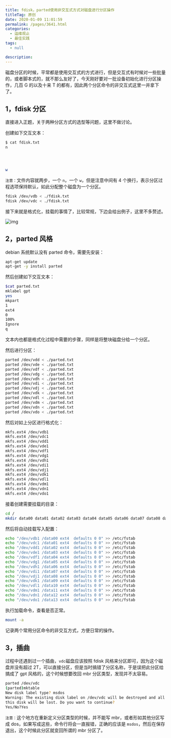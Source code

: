 ```yaml
---
title: fdisk，parted使用非交互式方式对磁盘进行分区操作
titleTag: 原创
date: 2020-01-09 11:01:59
permalink: /pages/3641.html
categories: 
  - 运维观止
  - 最佳实践
tags: 
  - null

description: 
---
```


磁盘分区的时候，平常都是使用交互式的方式进行，但是交互式有时候对一些批量的，或者脚本式的，就不那么友好了，今天刚好要对一批设备初始化进行分区操作，几百 G 的以及十来 T 的都有，因此两个分区命令的非交互式这里一并拿下了。



## 1，fdisk 分区



直接进入正题，关于两种分区方式的选型等问题，这里不做讨论。



创建如下交互文本：



```sh
$ cat fdisk.txt
n




w
```



`注意：`文件内容就两步，一个 `n`，一个 `w`，但是注意中间有 4 个换行，表示分区过程选项保持默认，如此分配整个磁盘为一个分区。



```sh
fdisk /dev/vdb < ./fdisk.txt
fdisk /dev/vdc < ./fdisk.txt
```



接下来就是格式化，挂载的事情了，比较常规，下边会给出例子，这里不多赘述。





![img](http://t.eryajf.net/imgs/2021/09/ccd8c6e927c02039.jpg)





## 2，parted 风格



debian 系统默认没有 parted 命令，需要先安装：



```sh
apt-get update
apt-get -y install parted
```



然后创建如下交互文本：



```sh
$cat parted.txt
mklabel gpt
yes
mkpart
1
ext4
0
100%
Ignore
q
```



文本内也都是格式化过程中需要的步骤，同样是将整块磁盘分给一个分区。



然后进行分区：



```sh
parted /dev/vdd < ./parted.txt
parted /dev/vde < ./parted.txt
parted /dev/vdf < ./parted.txt
parted /dev/vdg < ./parted.txt
parted /dev/vdh < ./parted.txt
parted /dev/vdi < ./parted.txt
parted /dev/vdj < ./parted.txt
parted /dev/vdk < ./parted.txt
parted /dev/vdl < ./parted.txt
parted /dev/vdm < ./parted.txt
parted /dev/vdn < ./parted.txt
parted /dev/vdo < ./parted.txt
```



然后对如上分区进行格式化：



```sh
mkfs.ext4 /dev/vdb1
mkfs.ext4 /dev/vdc1
mkfs.ext4 /dev/vdd1
mkfs.ext4 /dev/vde1
mkfs.ext4 /dev/vdf1
mkfs.ext4 /dev/vdg1
mkfs.ext4 /dev/vdh1
mkfs.ext4 /dev/vdi1
mkfs.ext4 /dev/vdj1
mkfs.ext4 /dev/vdk1
mkfs.ext4 /dev/vdl1
mkfs.ext4 /dev/vdm1
mkfs.ext4 /dev/vdn1
mkfs.ext4 /dev/vdo1
```



接着创建需要挂载的目录：



```sh
cd /
mkdir data00 data01 data02 data03 data04 data05 data06 data07 data08 data09 data10 data11 data12 data13
```



然后将自动挂载写入配置：



```sh
echo "/dev/vdb1 /data00 ext4  defaults 0 0" >> /etc/fstab
echo "/dev/vdc1 /data01 ext4  defaults 0 0" >> /etc/fstab
echo "/dev/vdd1 /data02 ext4  defaults 0 0" >> /etc/fstab
echo "/dev/vde1 /data03 ext4  defaults 0 0" >> /etc/fstab
echo "/dev/vdf1 /data04 ext4  defaults 0 0" >> /etc/fstab
echo "/dev/vdg1 /data05 ext4  defaults 0 0" >> /etc/fstab
echo "/dev/vdh1 /data06 ext4  defaults 0 0" >> /etc/fstab
echo "/dev/vdi1 /data07 ext4  defaults 0 0" >> /etc/fstab
echo "/dev/vdj1 /data08 ext4  defaults 0 0" >> /etc/fstab
echo "/dev/vdk1 /data09 ext4  defaults 0 0" >> /etc/fstab
echo "/dev/vdl1 /data10 ext4  defaults 0 0" >> /etc/fstab
echo "/dev/vdm1 /data11 ext4  defaults 0 0" >> /etc/fstab
echo "/dev/vdn1 /data12 ext4  defaults 0 0" >> /etc/fstab
echo "/dev/vdo1 /data13 ext4  defaults 0 0" >> /etc/fstab
```



执行加载命令，查看是否正常。



```sh
mount -a
```



记录两个常用分区命令的非交互方式，方便日常的操作。



## 3，插曲



过程中还遇到过一个插曲，`vdc`磁盘应该按照 fdisk 风格来分区即可，因为这个磁盘并没有超过 2T，可以直接分区，但是当时搞错了分区名称，于是误把此分区给搞成了 gpt 风格的，这个时候想要改回 mbr 分区类型，发现并不太容易。



```sh
parted /dev/vdc
(parted)mktable
New disk label type? msdos
Warning: The existing disk label on /dev/vdc will be destroyed and all data on
this disk will be lost. Do you want to continue?
Yes/No?Yes
```



`注意：`这个地方在重新定义分区类型的时候，并不能写 mbr，或者形如其他分区写成 dos，如果写成这些，命令行将会一直报错，正确的应该是 `msdos`，然后在保存退出，这个时候此分区就变回所谓的 mbr 分区了。
